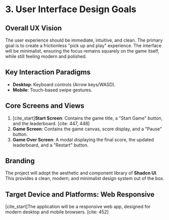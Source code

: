 # 3. User Interface Design Goals

## Overall UX Vision

The user experience should be immediate, intuitive, and clean. The primary goal is to create a frictionless "pick up and play" experience. The interface will be minimalist, ensuring the focus remains squarely on the game itself, while still feeling modern and polished.

## Key Interaction Paradigms

- **Desktop**: Keyboard controls (Arrow keys/WASD).
- **Mobile**: Touch-based swipe gestures.

## Core Screens and Views

1.  [cite_start]**Start Screen**: Contains the game title, a "Start Game" button, and the leaderboard. [cite: 447, 448]
2.  **Game Screen**: Contains the game canvas, score display, and a "Pause" button.
3.  **Game Over Screen**: A modal displaying the final score, the updated leaderboard, and a "Restart" button.

## Branding

The project will adopt the aesthetic and component library of **Shadcn UI**. This provides a clean, modern, and minimalist design system out of the box.

## Target Device and Platforms: Web Responsive

[cite_start]The application will be a responsive web app, designed for modern desktop and mobile browsers. [cite: 452]
